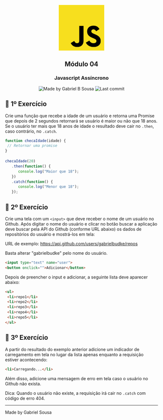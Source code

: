 <div align="center">
   <img src="../../../.github/images/js.png" width="150px">   
</div>

<h2 align="center">
  Módulo 04
</h2>

<h3 align="center">
   Javascript Assíncrono
</h3>

<p align="center" >    
  <img alt="Made by Gabriel B Sousa" src="https://img.shields.io/static/v1?label=made%20by&message=Gabriel%20Sousa&color=202024&style=flat-square">  

  <img alt="Last commit" src="https://img.shields.io/github/last-commit/gabrielbudke/starter?color=202024&style=flat-square">
</p>

## :pencil: 1º Exercício

Crie uma função que recebe a idade de um usuário e retorna uma Promise que depois de 2
segundos retornará se usuário é maior ou não que 18 anos. Se o usuário ter mais que 18 anos de
idade o resultado deve cair no `.then`, caso contrário, no `.catch`.

```javascript
function checaIdade(idade) {
 // Retornar uma promise
}

checaIdade(20)
   .then(function() {
      console.log("Maior que 18");
   })
   .catch(function() {
      console.log("Menor que 18");
   });
```

## :pencil: 2º Exercício

Crie uma tela com um `<input>` que deve receber o nome de um usuário no Github. Após digitar o
nome do usuário e clicar no botão buscar a aplicação deve buscar pela API do Github (conforme
URL abaixo) os dados de repositórios do usuário e mostrá-los em tela:

URL de exemplo: https://api.github.com/users/gabrielbudke/repos

Basta alterar "gabrielbudke" pelo nome do usuário.

```html
<input type="text" name="user">
<button onclick="">Adicionar</button>
```
Depois de preencher o input e adicionar, a seguinte lista deve aparecer abaixo:

```html
<ul>
 <li>repo1</li>
 <li>repo2</li>
 <li>repo3</li>
 <li>repo4</li>
 <li>repo5</li>
</ul>
```

## :pencil: 3º Exercício

A partir do resultado do exemplo anterior adicione um indicador de carregamento em tela no lugar
da lista apenas enquanto a requisição estiver acontecendo:

```html
<li>Carregando...</li>

```
Além disso, adicione uma mensagem de erro em tela caso o usuário no Github não exista.

Dica: Quando o usuário não existe, a requisição irá cair no `.catch` com código de erro 404.

---
Made by Gabriel Sousa